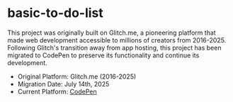 # basic-to-do-list

This project was originally built on Glitch.me, a pioneering platform that made web development accessible to millions of creators from 2016-2025. Following Glitch's transition away from app hosting, this project has been migrated to CodePen to preserve its functionality and continue its development.
* Original Platform: Glitch.me (2016-2025)
* Migration Date: July 14th, 2025
* Current Platform: [CodePen](https://codepen.io/majo-e/pen/GgpJqEx)

